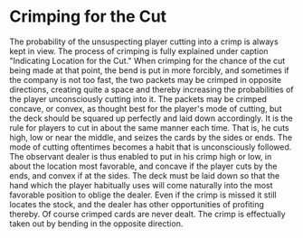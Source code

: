 # Crimping for the Cut

The probability of the unsuspecting player cutting into a crimp is always kept in view. The process of crimping is fully explained under caption "Indicating Location for the Cut." When crimping for the chance of the cut being made at that point, the bend is put in more forcibly, and sometimes if the company is not too fast, the two packets may be crimped in opposite directions, creating quite a space and thereby increasing the probabilities of the player unconsciously cutting into it. The packets may be crimped concave, or convex, as thought best for the player's mode of cutting, but the deck should be squared up perfectly and laid down accordingly. It is the rule for players to cut in about the same manner each time. That is, he cuts high, low or near the middle, and seizes the cards by the sides or ends. The mode of cutting oftentimes becomes a habit that is unconsciously followed. The observant dealer is thus enabled to put in his crimp high or low, in about the location most favorable, and concave if the player cuts by the ends, and convex if at the sides. The deck must be laid down so that the hand which the player habitually uses will come naturally into the most favorable position to oblige the dealer. Even if the crimp is missed it still locates the stock, and the dealer has other opportunities of profiting thereby. Of course crimped cards are never dealt. The crimp is effectually taken out by bending in the opposite direction.

